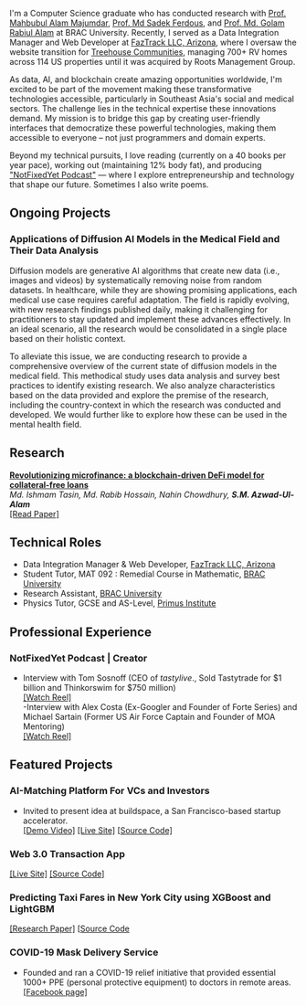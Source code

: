 I'm a Computer Science graduate who has conducted research with [Prof. Mahbubul Alam Majumdar](https://www.bracu.ac.bd/about/people/mahbubul-alam-majumdar-phd), [Prof. Md Sadek Ferdous](https://scholar.google.co.uk/citations?user=DnQAee0AAAAJ&hl=en), and [Prof. Md. Golam Rabiul Alam](https://scholar.google.com/citations?user=t4GrJR4AAAAJ&hl=en) at BRAC University. Recently, I served as a Data Integration Manager and Web Developer at [FazTrack LLC, Arizona](https://faztrack.com/), where I oversaw the website transition for [Treehouse Communities](https://rootsmg.com/), managing 700+ RV homes across 114 US properties until it was acquired by Roots Management Group.

As data, AI, and blockchain create amazing opportunities worldwide, I'm excited to be part of the movement making these transformative technologies accessible, particularly in Southeast Asia's social and medical sectors. The challenge lies in the technical expertise these innovations demand. My mission is to bridge this gap by creating user-friendly interfaces that democratize these powerful technologies, making them accessible to everyone – not just programmers and domain experts.

Beyond my technical pursuits, I love reading (currently on a 40 books per year pace), working out (maintaining 12% body fat), and producing ["NotFixedYet Podcast"](https://www.instagram.com/reel/C7qJdT0yI-Y/?utm_source=ig_web_copy_link&igsh=MzRlODBiNWFlZA==) — where I explore entrepreneurship and technology that shape our future. Sometimes I also write poems.

## Ongoing Projects

### Applications of Diffusion AI Models in the Medical Field and Their Data Analysis


Diffusion models are generative AI algorithms that create new data (i.e., images and videos) by systematically removing noise from random datasets. In healthcare, while they are showing promising applications, each medical use case requires careful adaptation. The field is rapidly evolving, with new research findings published daily, making it challenging for practitioners to stay updated and implement these advances effectively. In an ideal scenario, all the research would be consolidated in a single place based on their holistic context.

To alleviate this issue, we are conducting research to provide a comprehensive overview of the current state of diffusion models in the medical field. This methodical study uses data analysis and survey best practices to identify existing research. We also analyze characteristics based on the data provided and explore the premise of the research, including the country-context in which the research was conducted and developed. We would further like to explore how these can be used in the mental health field.


## Research
**[Revolutionizing microfinance: a blockchain-driven DeFi model for collateral-free loans](https://dspace.bracu.ac.bd/xmlui/handle/10361/21985)**  
*Md. Ishmam Tasin, Md. Rabib Hossain, Nahin Chowdhury, **S.M. Azwad-Ul-Alam***  
[[Read Paper]](assets/manuscripts/microfinance.pdf)

## Technical Roles

- Data Integration Manager & Web Developer, [FazTrack LLC, Arizona](https://faztrack.com/)
- Student Tutor, MAT 092 : Remedial Course in Mathematic, [BRAC University](https://www.bracu.ac.bd/)
- Research Assistant, [BRAC University](https://www.bracu.ac.bd/)
- Physics Tutor, GCSE and AS-Level, [Primus Institute](https://www.facebook.com/PrimusInstitution)

## Professional Experience
### NotFixedYet Podcast | Creator                            
- Interview with Tom Sosnoff (CEO of *tastylive*., Sold Tastytrade for $1 billion and Thinkorswim for $750 million)                            
[[Watch Reel]]((https://www.instagram.com/reel/C7qJdT0yI-Y/))                  
-Interview with Alex Costa (Ex-Googler and Founder of Forte Series) and Michael Sartain (Former US Air Force Captain and Founder of MOA Mentoring)                                                    
[[Watch Reel]](https://www.instagram.com/reel/C3de6C-yide/)


## Featured Projects
### AI-Matching Platform For VCs and Investors 
- Invited to present idea at buildspace, a San Francisco-based startup accelerator.                
[[Demo Video]](https://www.instagram.com/reel/C9e6pG2hoMz/) [[Live Site]](https://youthventureai.streamlit.app/) [[Source Code]](https://github.com/Fahim-Azwad/youthventure.ai)

### Web 3.0 Transaction App                                                    
[[Live Site]](https://web3-app-windows-azwad-fahim.vercel.app/) [[Source Code]](https://github.com/Fahim-Azwad/web3-app)      

### Predicting Taxi Fares in New York City using XGBoost and LightGBM                                                      
[[Research Paper]](https://github.com/errhythm/NYCTaxiFarePred/blob/main/Paper/Paper.pdf) [[Source Code](https://github.com/errhythm/NYCTaxiFarePred/tree/main)			              	                          

### COVID-19 Mask Delivery Service
- Founded and ran a COVID-19 relief initiative that provided essential 1000+ PPE (personal protective equipment) to doctors in remote areas.               
[[Facebook page]](https://www.facebook.com/MedicsKit)



<!-- 
<span style="font-size:18px;">[Blog](./blog.html)</span> for fun.
-->

<!-- 
<span style="font-size:18px;">[Miscellaneous](./miscellaneous.html)</span> to de-stress.
-->


